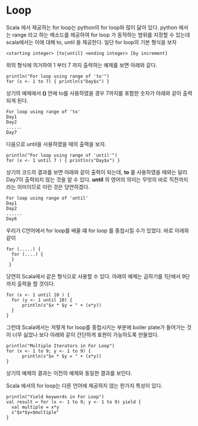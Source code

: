 # Loop
Scala 에서 제공하는 for loop는 python의 for loop와 많이 닮아 있다.
python 에서는 range 라고 하는 메소드를 제공하여 for loop 가 동작하는 범위를 지정할
수 있는데 scala에서는 이에 대해 to, until 을 제공한다.
일단 for loop의 기본 형식을 보자
~~~~~
<starting integer> [to|until] <ending integer> [by increment]
~~~~~
위의 형식에 의거하여 1 부터 7 까지 출력하는 예제를 보면 아래와 같다.
~~~~~
println("For loop using range of 'to'")
for (x <- 1 to 7) { println(s"Day$x") }
~~~~~
상기의 예제에서 **()** 안에 to를 사용하였을 경우 7까지를 포함한 숫자가 아래와 같이
출력되게 된다.
~~~~~
For loop using range of 'to'
Day1
Day2
......
Day7
~~~~~
다음으로 until을 사용하였을 때의 출력을 보자. 
~~~~~
println("For loop using range of 'until'")
for (x <- 1 until 7 ) { println(s"Day$x") }
~~~~~
상기의 코드의 결과를 보면 아래와 같이 출력이 되는데, **to** 를 사용하였을 때와는 달리
Day7이 출력되지 않는 것을 알 수 있다. **until** 의 영어의 의미는 무엇의 바로 직전까지
라는 의미이므로 이런 것은 당연하겠다.
~~~~~
For loop using range of 'until'
Day1
Day2
......
Day6
~~~~~
우리가 C언어에서 for loop를 배울 떄 for loop 를 중첩시킬 수가 있었다. 바로 아래와 같이
~~~~~~
for (.....) {
  for (....) {
  }
 }
~~~~~~
당연히 Scala에서 같은 형식으로 사용할 수 있다. 아래의 예제는 곱하기를 1단에서 9단까지
출력을 할 것이다.
~~~~~~
for (x <- 1 until 10 ) {
  for (y <- 1 until 10) {
      println(s"$x * $y = " + (x*y))
  }
}
~~~~~~
그런데 Scala에서는 저렇게 for loop를 중첩시키는 부분에 boiler plate가 들어가는 것이
너무 싫었나 보다 아래와 같이 간단하게 표현이 가능하도록 만들었다.
~~~~~~
println("Multiple Iterators in For Loop")
for (x <- 1 to 9; y <- 1 to 9) {
      println(s"$x * $y = " + (x*y))
}
~~~~~~
상기의 예제의 결과는 이전의 예제와 동일한 결과를 보인다.

Scala 에서의 for loop는 다른 언어에 제공하지 않는 한가지 특성이 있다.
~~~~~~ 
println("Yield keywords in For Loop")
val result = for (x <- 1 to 9; y <- 1 to 9) yield {
  val multiple = x*y
  s"$x*$y=$multiple"
}
~~~~~~ 







